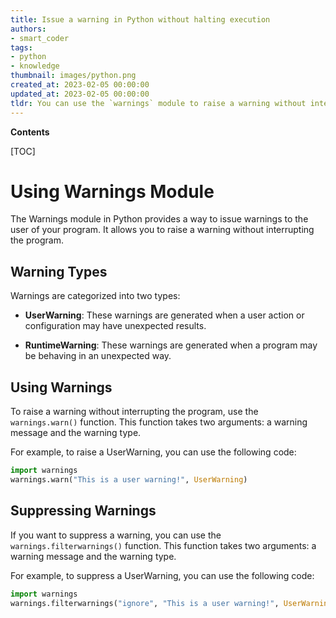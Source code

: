 ```yaml
---
title: Issue a warning in Python without halting execution
authors:
- smart_coder
tags:
- python
- knowledge
thumbnail: images/python.png
created_at: 2023-02-05 00:00:00
updated_at: 2023-02-05 00:00:00
tldr: You can use the `warnings` module to raise a warning without interrupting the program.
---
```


**Contents**

[TOC]

# Using Warnings Module

The Warnings module in Python provides a way to issue warnings to the user of your program. It allows you to raise a warning without interrupting the program.

## Warning Types

Warnings are categorized into two types:

* **UserWarning**: These warnings are generated when a user action or configuration may have unexpected results.

* **RuntimeWarning**: These warnings are generated when a program may be behaving in an unexpected way.

## Using Warnings

To raise a warning without interrupting the program, use the `warnings.warn()` function. This function takes two arguments: a warning message and the warning type.

For example, to raise a UserWarning, you can use the following code:

```python
import warnings
warnings.warn("This is a user warning!", UserWarning)
```

## Suppressing Warnings

If you want to suppress a warning, you can use the `warnings.filterwarnings()` function. This function takes two arguments: a warning message and the warning type.

For example, to suppress a UserWarning, you can use the following code:

```python
import warnings
warnings.filterwarnings("ignore", "This is a user warning!", UserWarning)
```
